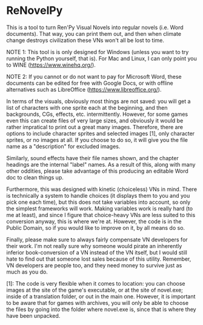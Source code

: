 # ReNovelPy
This is a tool to turn Ren'Py Visual Novels into regular novels (i.e. Word documents). That way, you can print them out, and then
when climate change destroys civilization these VNs won't all be lost to time.

NOTE 1: This tool is is only designed for Windows (unless you want to try running the Python yourself, that is). For Mac and Linux, I
can only point you to WINE (https://www.winehq.org/).

NOTE 2: If you cannot or do not want to pay for Microsoft Word, these documents can be edited for free with Google Docs, or with
offline alternatives such as LibreOffice (https://www.libreoffice.org/).

In terms of the visuals, obviously most things are not saved: you will get a list of characters with one sprite each at the beginning,
and then backgrounds, CGs, effects, etc. intermittently. However, for some games even this can create files of very large sizes, and
obviously it would be rather impratical to print out a great many images. Therefore, there are options to include character sprites and
selected images [1], only character sprites, or no images at all. If you choose to do so, it will give you the file name as a "description"
for excluded images.

Similarly, sound effects have their file names shown, and the chapter headings are the internal "label" names. As a result of this, along
with many other oddities, please take advantage of this producing an editable Word doc to clean things up.

Furthermore, this was designed with kinetic (choiceless) VNs in mind. There is technically a system to handle choices (it displays them to
you and you pick one each time), but this does not take variables into account, so only the simplest frameworks will work. Making
variables work is really hard (to me at least), and since I figure that choice-heavy VNs are less suited to this conversion anyway, 
this is where we're at. However, the code is in the Public Domain, so if you would like to improve on it, by all means do so.

Finally, please make sure to always fairly compensate VN developers for their work. I'm not really sure why someone would pirate
an inherently inferior book-conversion of a VN instead of the VN itself, but I would still hate to find out that someone lost sales
because of this utility. Remember, VN developers are people too, and they need money to survive just as much as you do.

[1]: The code is very flexible when it comes to location: you can choose images at the site of the game's executable, or at the site of
novel.exe; inside of a translation folder, or out in the main one. However, it is important to be aware that for games with archives,
you will only be able to choose the files by going into the folder where novel.exe is, since that is where they have been unpacked.